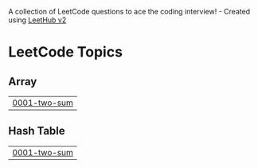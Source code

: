 A collection of LeetCode questions to ace the coding interview! - Created using [LeetHub v2](https://github.com/arunbhardwaj/LeetHub-2.0)
<!---LeetCode Topics Start-->
# LeetCode Topics
## Array
|  |
| ------- |
| [0001-two-sum](https://github.com/Ajaymalikkk/leetcode_cpp/tree/master/0001-two-sum) |
## Hash Table
|  |
| ------- |
| [0001-two-sum](https://github.com/Ajaymalikkk/leetcode_cpp/tree/master/0001-two-sum) |
<!---LeetCode Topics End-->